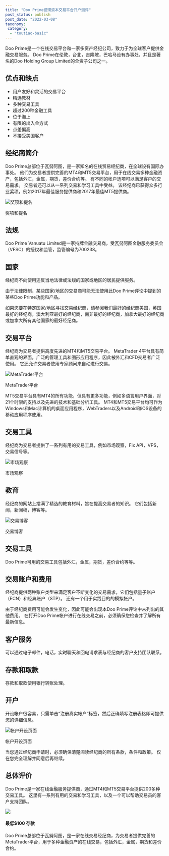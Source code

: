 ```yaml
---
title: "Doo Prime德璞资本交易平台开户测评"
post_status: publish
post_date: "2022-03-08"
taxonomy:
 category: 
  - "toutiao-basic"
---
```


Doo Prime是一个在线交易平台和一家多资产经纪公司，致力于为全球客户提供金融交易服务。 Doo Prime在伦敦，台北，吉隆坡，巴哈马设有办事处，并且是著名的Doo Holding Group Limited的全资子公司之一。

## 优点和缺点
- 用户友好和灵活的交易平台
- 精选教材
- 多种交易工具
- 超过200种金融工具
- 位于海上
- 有限的出入金方式
- 点差偏高
- 不接受美国客户


## 经纪商简介

Doo Prime总部位于瓦努阿图，是一家知名的在线贸易经纪商，在全球设有国际办事处。 他们为交易者提供完善的MT4和MT5交易平台，用于在线交易多种金融资产，包括外汇，金属，期货，差价合约等。 有不同的帐户选项可以满足客户的交易需求。 交易者还可以从一系列交易和学习工具中受益。 该经纪商已获得众多行业奖项，例如2017年最佳服务提供商和2017年最佳MT5提供商。

![奖项和提名](https://cdn.fendou.la/funstoutiao/2020/11/Doo-Prime-Review-Awards-and-Recognitions.jpg "奖项和提名")

奖项和提名

## 法规

Doo Prime Vanuatu Limited是一家持牌金融交易商，受瓦努阿图金融服务委员会（VFSC）的授权和监管，监管编号为700238。

## 国家

经纪商不向使用违反当地法律或法规的国家或地区的居民提供服务。

由于法律限制，某些国家/地区的交易商可能无法使用此Doo Prime评论中提到的某些Doo Prime功能和产品。

如果您要在特定国家/地区寻找交易经纪商，请参阅我们最好的经纪商美国，英国最好的经纪商，澳大利亚最好的经纪商，南非最好的经纪商，加拿大最好的经纪商或加拿大所有其他国家的最好经纪商。

## 交易平台

经纪商为交易者提供高度先进的MT4和MT5交易平台。 MetaTrader 4平台具有简单直观的界面，广泛的管理工具和图形应用程序，因此被外汇和CFD交易者广泛使用。 它还允许交易者使用专家顾问来自动进行交易。

![MetaTrader平台](https://cdn.fendou.la/funstoutiao/2020/11/Doo-Prime-Review-MetaTrader-Platforms-1024x342.jpg "MetaTrader平台")

MetaTrader平台

MT5交易平台具有MT4的所有功能，但具有更多功能，例如多语言用户界面，对21个时限的支持以及先进的技术和基础分析工具。 MT4和MT5交易平台均可作为Windows和Mac计算机的桌面应用程序，WebTraders以及Android和iOS设备的移动应用程序使用。

## 交易工具

经纪商为交易者提供了一系列有用的交易工具，例如市场观察，Fix API，VPS，交易信号等。

![市场观察](https://cdn.fendou.la/funstoutiao/2020/11/Doo-Prime-Review-Market-Watch.jpg "市场观察")

市场观察

## 教育

经纪商的网站上摆满了精选的教育材料，旨在提高交易者的知识。 它们包括新闻，新闻稿，博客等。

![交易博客](https://cdn.fendou.la/funstoutiao/2020/11/Doo-Prime-Review-Blogs-1024x323.jpg "交易博客")

交易博客

## 交易工具

Doo Prime可用的交易工具包括外汇，金属，期货，差价合约等等。

## 交易账户和费用

经纪商提供两种账户类型来满足客户不断变化的交易需求，它们包括量子账户（ECN）和经典账户（STP）。 还有一个用于实践目的的模拟帐户。

由于经纪商费用可能会发生变化，因此可能会出现本Doo Prime评论中未列出的其他费用。 在打开Doo Prime帐户进行在线交易之前，必须确保您检查并了解所有最新信息。

## 客户服务

可以通过电子邮件，电话，实时聊天和回电请求表与经纪商的客户支持团队联系。

## 存款和取款

存款和取款使用银行转账处理。

## 开户

开设帐户很容易，只需单击“注册真实帐户”标签，然后正确填写注册表格即可提供您的详细信息。

![帐户开设页面](https://cdn.fendou.la/funstoutiao/2020/11/Doo-Prime-Review-Account-Opening-Page-321x1024.jpg "帐户开设页面")

帐户开设页面

当您通过经纪商申请时，必须确保清楚阅读经纪商的所有条款，条件和政策。 仅在您完全理解并同意后再继续。

## 总体评价

Doo Prime是一家在线金融服务提供商，通过MT4和MT5交易平台提供200多种交易工具。 这里有一系列有用的交易和学习工具，以及一个可以帮助交易员的客户支持团队。

![](https://cdn.fendou.la/funstoutiao/2020/11/Doo-Prime-Logo.png)

#### 最低$100 存款

Doo Prime总部位于瓦努阿图，是一家在线交易经纪商，为交易者提供完善的MetaTrader平台，用于多种金融资产的在线交易，包括外汇，金属，期货和差价合约。
